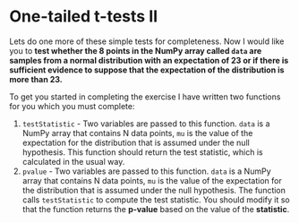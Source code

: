 # One-tailed t-tests II

Lets do one more of these simple tests for completeness.  Now I would like you to __test whether the 8 points in the NumPy array called `data` are samples from a normal distribution with an expectation of 23 or if there is sufficient evidence to suppose that the expectation of the distribution is more than 23.__ 

To get you started in completing the exercise I have written two functions for you which you must complete: 
 
1. `testStatistic` - Two variables are passed to this function.  `data` is a NumPy array that contains N data points, `mu` is the value of the expectation for the distribution that is assumed under the null hypothesis.  This function should return the test statistic, which is calculated in the usual way.
2. `pvalue` - Two variables are passed to this function.  `data` is a NumPy array that contains N data points, `mu` is the value of the expectation for the distribution that is assumed under the null hypothesis.  The function calls `testStatistic` to compute the test statistic.  You should modify it so that the function returns the __p-value__ based on the value of the __statistic__.
